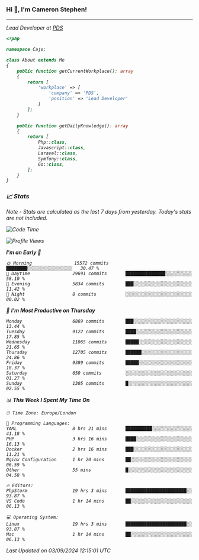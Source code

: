 ### Hi 👋, I'm Cameron Stephen!
<hr>
<p><em>Lead Developer at <a href="https://prindatasolutions.co.uk">PDS</a></p>


```php
<?php

namespace Cajs;

class About extends Me
{
    public function getCurrentWorkplace(): array
    {
        return [
            'workplace' => [
                'company' => 'PDS',
                'position' => 'Lead Developer'
            ]
        ];
    }

    public function getDailyKnowledge(): array
    {
        return [
            Php::class,
            Javascript::class,
            Laravel::class,
            Symfony::class,
            Go::class,
        ];
    }
}
```

### 📈 Stats
<p><em>Note - Stats are calculated as the last 7 days from yesterday. Today's stats are not included.</em></p>


<!--START_SECTION:waka-->
![Code Time](http://img.shields.io/badge/Code%20Time-3%2C930%20hrs%2056%20mins-blue)

![Profile Views](http://img.shields.io/badge/Profile%20Views-0-blue)

**I'm an Early 🐤** 

```text
🌞 Morning                15572 commits       ████████░░░░░░░░░░░░░░░░░   30.47 % 
🌆 Daytime                29691 commits       ███████████████░░░░░░░░░░   58.10 % 
🌃 Evening                5834 commits        ███░░░░░░░░░░░░░░░░░░░░░░   11.42 % 
🌙 Night                  8 commits           ░░░░░░░░░░░░░░░░░░░░░░░░░   00.02 % 
```
📅 **I'm Most Productive on Thursday** 

```text
Monday                   6869 commits        ███░░░░░░░░░░░░░░░░░░░░░░   13.44 % 
Tuesday                  9122 commits        ████░░░░░░░░░░░░░░░░░░░░░   17.85 % 
Wednesday                11065 commits       █████░░░░░░░░░░░░░░░░░░░░   21.65 % 
Thursday                 12705 commits       ██████░░░░░░░░░░░░░░░░░░░   24.86 % 
Friday                   9389 commits        █████░░░░░░░░░░░░░░░░░░░░   18.37 % 
Saturday                 650 commits         ░░░░░░░░░░░░░░░░░░░░░░░░░   01.27 % 
Sunday                   1305 commits        █░░░░░░░░░░░░░░░░░░░░░░░░   02.55 % 
```


📊 **This Week I Spent My Time On** 

```text
🕑︎ Time Zone: Europe/London

💬 Programming Languages: 
YAML                     8 hrs 21 mins       ██████████░░░░░░░░░░░░░░░   41.18 % 
PHP                      3 hrs 16 mins       ████░░░░░░░░░░░░░░░░░░░░░   16.13 % 
Docker                   2 hrs 16 mins       ███░░░░░░░░░░░░░░░░░░░░░░   11.21 % 
Nginx Configuration      1 hr 20 mins        ██░░░░░░░░░░░░░░░░░░░░░░░   06.59 % 
Other                    55 mins             █░░░░░░░░░░░░░░░░░░░░░░░░   04.58 % 

🔥 Editors: 
PhpStorm                 19 hrs 3 mins       ███████████████████████░░   93.87 % 
VS Code                  1 hr 14 mins        ██░░░░░░░░░░░░░░░░░░░░░░░   06.13 % 

💻 Operating System: 
Linux                    19 hrs 3 mins       ███████████████████████░░   93.87 % 
Mac                      1 hr 14 mins        ██░░░░░░░░░░░░░░░░░░░░░░░   06.13 % 
```


 Last Updated on 03/09/2024 12:15:01 UTC
<!--END_SECTION:waka-->
